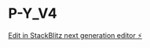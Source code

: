 # P-Y_V4

[Edit in StackBlitz next generation editor ⚡️](https://stackblitz.com/~/github.com/HxSx79/P-Y_V4)